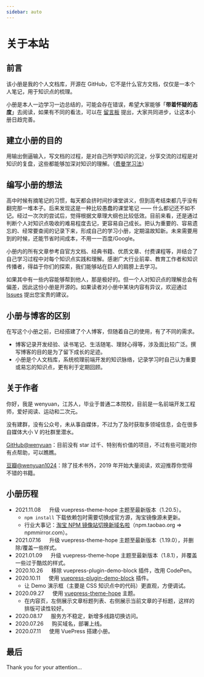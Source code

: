 ```yaml
---
sidebar: auto
---
```


# 关于本站

## 前言

该小册是我的个人文档库，开源在 GitHub，它不是什么官方文档，仅仅是一本个人笔记，用于知识点的梳理。

小册是本人一边学习一边总结的，可能会存在错误，希望大家能够「**带着怀疑的态度**」去阅读，如果有不同的看法，可以在 [留言板](https://github.com/wenyuan/fedbook/issues/new?title=【讨论】此处填写文章标题&body=-%20文章标题：%0A-%20文章链接：%0A-%20我的疑问/观点：%0A-%20推荐资料： "留言版") 提出，大家共同进步，让这本小册日趋完善。

## 建立小册的目的

用输出倒逼输入，写文档的过程，是对自己所学知识的沉淀，分享交流的过程是对知识的复盘，这些都能够加深对知识的理解。（[费曼学习法](https://36kr.com/p/1721599983617)）

## 编写小册的想法

高中时候有摘笔记的习惯，每天都会挤时间抄课堂讲义，但到高考结束都几乎没有翻完那一堆本子。后来发现这是一种比较愚蠢的课堂笔记 —— 什么都记还不如不记。经过一次次的尝试后，觉得根据文章理大纲也比较低效。目前来看，还是通过判断个人对知识点吸收的难易程度去记，更容易自己成长。把认为重要的、容易遗忘的、经常要查阅的记录下来，形成自己的学习小册，定期温故知新。未来需要用到的时候，还能节省时间成本，不用一一百度/Google。

小册内的所有文章参考自官方文档、经典书籍、优质文章、付费课程等，并结合了自己学习过程中对每个知识点实践和理解。感谢广大行业前辈、教育工作者和知识传播者，得益于你们的探索，我们能够站在巨人的肩膀上去学习。

如果其中有一些内容能够帮到他人，那是极好的。但一个人对知识点的理解总会有偏差，因此这份小册是开源的。如果读者对小册中某块内容有异议，欢迎通过 [Issues](https://github.com/wenyuan/fedbook/issues/new?title=【讨论】此处填写文章标题&body=-%20文章标题：%0A-%20文章链接：%0A-%20我的疑问/观点：%0A-%20推荐资料： "issues") 提出您宝贵的建议。

## 小册与博客的区别

在写这个小册之前，已经搭建了个人博客，但随着自己的使用，有了不同的需求。

* 博客记录开发经验、读书笔记、生活随笔、理财心得等，涉及面比较广泛。撰写博客的目的是为了留下成长的足迹。
* 小册是个人文档库，系统梳理前端开发的知识脉络，记录学习时自己认为重要或易忘的知识点，更有利于定期回顾。

## 关于作者

你好，我是 wenyuan，江苏人，毕业于普通二本院校，目前是一名前端开发工程师，爱好阅读、运动和二次元。

没有建群，没有公众号，未从事自媒体，不过为了及时获取多领域信息，会在很多自媒体大小 V 的社群里潜水。

[GitHub@wenyuan](https://github.com/wenyuan "GitHub")：目前没有 star 过千、特别有价值的项目，不过有些可能对你有点帮助，可以瞧瞧。

[豆瓣@wenyuan1024](https://www.douban.com/people/wenyuan1024/ "豆瓣")：除了技术书外，2019 年开始大量阅读，欢迎推荐你觉得不错的书籍。

## 小册历程

* 2021.11.08 &emsp; 升级 vuepress-theme-hope 主题至最新版本（1.20.5）。
  * `npm install` 下载依赖包时需要切换成官方源，淘宝镜像源未更新。
  * 行业大事记：[淘宝 NPM 镜像站切换新域名啦](https://www.yuque.com/afx/blog/cnpm-new-registry)（npm.taobao.org => npmmirror.com）。
* 2021.07.16 &emsp; 升级 vuepress-theme-hope 主题至最新版本（1.19.0），并删除/覆盖一些样式。
* 2021.01.09 &emsp; 升级 vuepress-theme-hope 主题至最新版本（1.8.1），并覆盖一些过于酷炫的样式。
* 2020.10.26 &emsp; 移除 vuepress-plugin-demo-block 插件，改用 CodePen。
* 2020.10.11 &emsp; 使用 [vuepress-plugin-demo-block](https://daxigua.me/vuepress-plugin-demo-block/zh/ "vuepress-plugin-demo-block") 插件。
  * 让 Demo 演示框（主要是 CSS 知识点中的代码）更直观，方便调试。
* 2020.09.27 &emsp; 使用 [vuepress-theme-hope](https://github.com/vuepress-theme-hope/vuepress-theme-hope "vuepress-theme-hope") 主题。
  * 在内容页，左侧展示文章标题列表、右侧展示当前文章的子标题，这样的排版可读性较好。
* 2020.08.17 &emsp; 服务方不稳定，新增多线路切换访问。
* 2020.07.26 &emsp; 购买域名，部署上线。
* 2020.07.11 &emsp; 使用 VuePress 搭建小册。

## 最后

Thank you for your attention…
